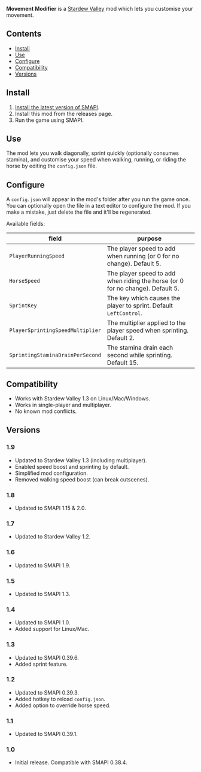 ﻿﻿**Movement Modifier** is a [Stardew Valley](http://stardewvalley.net/) mod which lets you customise
your movement.

## Contents
* [Install](#install)
* [Use](#use)
* [Configure](#configure)
* [Compatibility](#compatibility)
* [Versions](#versions)

## Install
1. [Install the latest version of SMAPI](https://smapi.io).
2. Install this mod from the releases page.
3. Run the game using SMAPI.

## Use
The mod lets you walk diagonally, sprint quickly (optionally consumes stamina), and customise your
speed when walking, running, or riding the horse by editing the `config.json` file.

## Configure
A `config.json` will appear in the mod's folder after you run the game once. You can optionally
open the file in a text editor to configure the mod. If you make a mistake, just delete the file
and it'll be regenerated.

Available fields:

field                | purpose
-------------------- | -------
`PlayerRunningSpeed` | The player speed to add when running (or 0 for no change). Default 5.
`HorseSpeed`         | The player speed to add when riding the horse (or 0 for no change). Default 5.
`SprintKey`          | The key which causes the player to sprint. Default `LeftControl`.
`PlayerSprintingSpeedMultiplier` | The multiplier applied to the player speed when sprinting. Default 2.
`SprintingStaminaDrainPerSecond` | The stamina drain each second while sprinting. Default 15.

## Compatibility
* Works with Stardew Valley 1.3 on Linux/Mac/Windows.
* Works in single-player and multiplayer.
* No known mod conflicts.

## Versions
### 1.9
* Updated to Stardew Valley 1.3 (including multiplayer).
* Enabled speed boost and sprinting by default.
* Simplified mod configuration.
* Removed walking speed boost (can break cutscenes).

### 1.8
* Updated to SMAPI 1.15 & 2.0.

### 1.7
* Updated to Stardew Valley 1.2.

### 1.6
* Updated to SMAPI 1.9.

### 1.5
* Updated to SMAPI 1.3.

### 1.4
* Updated to SMAPI 1.0.
* Added support for Linux/Mac.

### 1.3
* Updated to SMAPI 0.39.6.
* Added sprint feature.

### 1.2
* Updated to SMAPI 0.39.3.
* Added hotkey to reload `config.json`.
* Added option to override horse speed.

### 1.1
* Updated to SMAPI 0.39.1.

### 1.0
* Initial release. Compatible with SMAPI 0.38.4.
